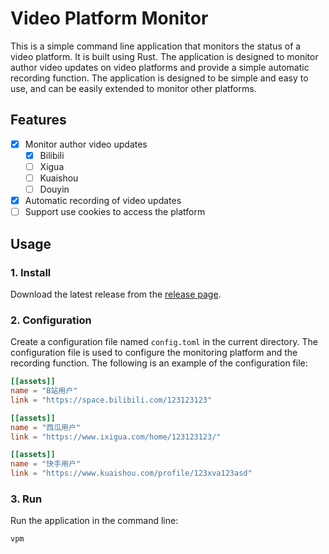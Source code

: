 # Video Platform Monitor

This is a simple command line application that monitors the status of a video platform. It is built using Rust. The application is designed to monitor author video updates on video platforms and provide a simple automatic recording function. The application is designed to be simple and easy to use, and can be easily extended to monitor other platforms.

## Features

- [x] Monitor author video updates
    - [x] Bilibili
    - [ ] Xigua
    - [ ] Kuaishou
    - [ ] Douyin
- [x] Automatic recording of video updates
- [ ] Support use cookies to access the platform

## Usage

### 1. Install

Download the latest release from the [release page](https://github.com/headone/vpm/releases).

### 2. Configuration

Create a configuration file named `config.toml` in the current directory. The configuration file is used to configure the monitoring platform and the recording function. The following is an example of the configuration file:

```toml
[[assets]]
name = "B站用户"
link = "https://space.bilibili.com/123123123"

[[assets]]
name = "西瓜用户"
link = "https://www.ixigua.com/home/123123123/"

[[assets]]
name = "快手用户"
link = "https://www.kuaishou.com/profile/123xva123asd"
```

### 3. Run

Run the application in the command line:

```shell
vpm
```
